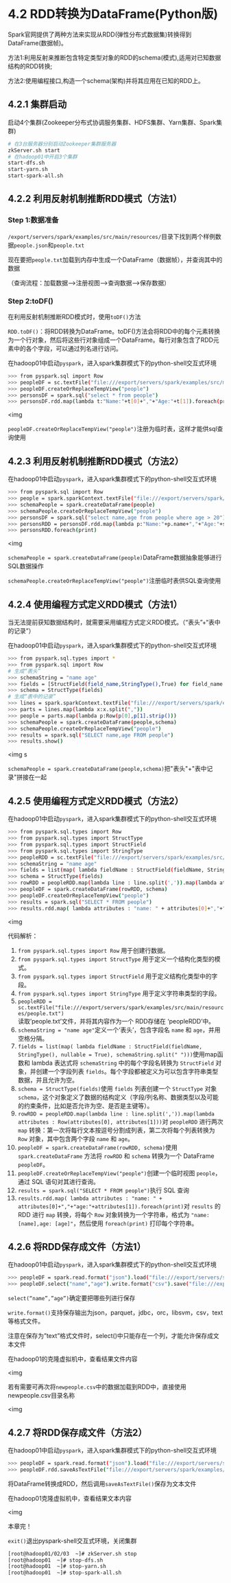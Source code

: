 # 4.2 RDD转换为DataFrame(Python版)
Spark官网提供了两种方法来实现从RDD(弹性分布式数据集)转换得到DataFrame(数据帧)。

方法1:利用反射来推断包含特定类型对象的RDD的schema(模式),适用对已知数据结构的RDD转换;

方法2:使用编程接口,构造一个schema(架构)并将其应用在已知的RDD上。

## 4.2.1 集群启动
启动4个集群(Zookeeper分布式协调服务集群、HDFS集群、Yarn集群、Spark集群)

```bash
# 在3台服务器分别启动Zookeeper集群服务器
zkServer.sh start
# 在hadoop01中开启3个集群
start-dfs.sh
start-yarn.sh
start-spark-all.sh
```

## 4.2.2 利用反射机制推断RDD模式（方法1）

### Step 1:数据准备
`/export/servers/spark/examples/src/main/resources/`目录下找到两个样例数据`people.json`和`people.txt`

现在要把`people.txt`加载到内存中生成一个DataFrame（数据帧），并查询其中的数据

（查询流程：加载数据——>注册视图——>查询数据——>保存数据）

### Step 2:toDF()
在利用反射机制推断RDD模式时，使用`toDF()`方法

`RDD.toDF()`：将RDD转换为DataFrame。toDF()方法会将RDD中的每个元素转换为一个行对象，然后将这些行对象组成一个DataFrame。每行对象包含了RDD元素中的各个字段，可以通过列名进行访问。

在hadoop01中启动`pyspark`，进入spark集群模式下的python-shell交互式环境

```bash
>>> from pyspark.sql import Row
>>> peopleDF = sc.textFile("file:///export/servers/spark/examples/src/main/resources/people.txt").map(lambda line:line.split(",")).map(lambda x:Row(*(x))).toDF()
>>> peopleDF.createOrReplaceTempView("people")
>>> personsDF = spark.sql("select * from people")
>>> personsDF.rdd.map(lambda t:"Name:"+t[0]+","+"Age:"+t[1]).foreach(print)
```

<img 

`peopleDF.createOrReplaceTempView("people")`注册为临时表，这样才能供sql查询使用

## 4.2.3 利用反射机制推断RDD模式（方法2）
在hadoop01中启动`pyspark`，进入spark集群模式下的python-shell交互式环境

```bash
>>> from pyspark.sql import Row
>>> people = spark.sparkContext.textFile("file:///export/servers/spark/examples/src/main/resources/people.txt").map(lambda line:line.split(",")).map(lambda p:Row(name=p[0],age=int(p[1])))
>>> schemaPeople = spark.createDataFrame(people)
>>> schemaPeople.createOrReplaceTempView("people")
>>> personsDF = spark.sql("select name,age from people where age > 20")
>>> personsRDD = personsDF.rdd.map(lambda p:"Name:"+p.name+","+"Age:"+str(p.age))
>>> personsRDD.foreach(print)
```

<img

`schemaPeople = spark.createDataFrame(people)`DataFrame数据抽象能够进行SQL数据操作

`schemaPeople.createOrReplaceTempView("people")`注册临时表供SQL查询使用

## 4.2.4 使用编程方式定义RDD模式（方法1）
当无法提前获知数据结构时，就需要采用编程方式定义RDD模式。（“表头”+“表中的记录”）

在hadoop01中启动`pyspark`，进入spark集群模式下的python-shell交互式环境

```bash
>>> from pyspark.sql.types import *                              
>>> from pyspark.sql import Row
# 生成“表头”                            
>>> schemaString = "name age"                                     
>>> fields = [StructField(field_name,StringType(),True) for field_name in schemaString.split(" ")]
>>> schema = StructType(fields)  
# 生成“表中的记录”                                 
>>> lines = spark.sparkContext.textFile("file:///export/servers/spark/examples/src/main/resources/people.txt")
>>> parts = lines.map(lambda x:x.split(","))                      
>>> people = parts.map(lambda p:Row(p[0],p[1].strip()))
>>> schemaPeople = spark.createDataFrame(people,schema)
>>> schemaPeople.createOrReplaceTempView("people")
>>> results = spark.sql("SELECT name,age FROM people")
>>> results.show()
```

<img s

`schemaPeople = spark.createDataFrame(people,schema)`把"表头"+"表中记录"拼接在一起

## 4.2.5 使用编程方式定义RDD模式（方法2）
在hadoop01中启动`pyspark`，进入spark集群模式下的python-shell交互式环境

```bash
>>> from pyspark.sql.types import Row
>>> from pyspark.sql.types import StructType
>>> from pyspark.sql.types import StructField
>>> from pyspark.sql.types import StringType
>>> peopleRDD = sc.textFile("file:///export/servers/spark/examples/src/main/resources/people.txt")
>>> schemaString = "name age"
>>> fields = list(map( lambda fieldName : StructField(fieldName, StringType(), nullable = True), schemaString.split(" ")))
>>> schema = StructType(fields)
>>> rowRDD = peopleRDD.map(lambda line : line.split(',')).map(lambda attributes : Row(attributes[0], attributes[1]))
>>> peopleDF = spark.createDataFrame(rowRDD, schema)
>>> peopleDF.createOrReplaceTempView("people")
>>> results = spark.sql("SELECT * FROM people")
>>> results.rdd.map( lambda attributes : "name: " + attributes[0]+","+"age:"+attributes[1]).foreach(print)
```

<img

代码解析：
1. `from pyspark.sql.types import Row` 用于创建行数据。
2. `from pyspark.sql.types import StructType` 用于定义一个结构化类型的模式。
3. `from pyspark.sql.types import StructField` 用于定义结构化类型中的字段。
4. `from pyspark.sql.types import StringType` 用于定义字符串类型的字段。
5. `peopleRDD = sc.textFile("file:///export/servers/spark/examples/src/main/resources/people.txt")`  
   读取’people.txt’文件，并将其内容作为一个 RDD存储在 ‘peopleRDD’中。
6. `schemaString = "name age"`定义一个‘表头’，包含字段名 `name` 和 `age`，并用空格分隔。
7. `fields = list(map( lambda fieldName : StructField(fieldName, StringType(), nullable = True), schemaString.split(" ")))`使用map函数和 lambda 表达式将 `schemaString` 中的每个字段名转换为 `StructField` 对象，并创建一个字段列表 `fields`。每个字段都被定义为可以包含字符串类型数据，并且允许为空。
8. `schema = StructType(fields)`使用 `fields` 列表创建一个 `StructType` 对象 `schema`，这个对象定义了数据的结构定义（字段/列名称、数据类型以及可能的约束条件，比如是否允许为空、是否是主键等）。
9. `rowRDD = peopleRDD.map(lambda line : line.split(',')).map(lambda attributes : Row(attributes[0], attributes[1]))`对 `peopleRDD` 进行两次 `map` 转换：第一次将每行文本按逗号分割成列表，第二次将每个列表转换为 `Row` 对象，其中包含两个字段 `name` 和 `age`。
10. `peopleDF = spark.createDataFrame(rowRDD, schema)`使用 `spark.createDataFrame` 方法将 `rowRDD` 和 `schema` 转换为一个 DataFrame `peopleDF`。
11. `peopleDF.createOrReplaceTempView("people")`创建一个临时视图 `people`，通过 SQL 语句对其进行查询。
12. `results = spark.sql("SELECT * FROM people")`执行 SQL 查询
13. `results.rdd.map( lambda attributes : "name: " + attributes[0]+","+"age:"+attributes[1]).foreach(print)`对 `results` 的 RDD 进行 `map` 转换，将每个 `Row` 对象转换为一个字符串，格式为 `"name: [name],age: [age]"`，然后使用 `foreach(print)` 打印每个字符串。

## 4.2.6 将RDD保存成文件（方法1）
在hadoop01中启动`pyspark`，进入spark集群模式下的python-shell交互式环境

```bash
>>> peopleDF = spark.read.format("json").load("file:///export/servers/spark/examples/src/main/resources/people.json")
>>> peopleDF.select("name","age").write.format("csv").save("file:///export/servers/spark/examples/src/main/resources/newpeople.csv")
```

`select(“name”,”age”)`确定要把哪些列进行保存

`write.format()`支持保存输出为json，parquet，jdbc，orc，libsvm，csv，text等格式文件。

注意在保存为”text”格式文件时，select()中只能存在一个列，才能允许保存成文本文件

在hadoop01的克隆虚拟机中，查看结果文件内容

<img

若有需要可再次将`newpeople.csv`中的数据加载到RDD中，直接使用newpeople.csv目录名称

<img 

## 4.2.7 将RDD保存成文件（方法2）
在hadoop01中启动`pyspark`，进入spark集群模式下的python-shell交互式环境

```bash
>>> peopleDF = spark.read.format("json").load("file:///export/servers/spark/examples/src/main/resources/people.json")
>>> peopleDF.rdd.saveAsTextFile("file:///export/servers/spark/examples/src/main/resources/newpeople2.txt")
```

将DataFrame转换成RDD，然后调用`saveAsTextFile()`保存为文本文件

在hadoop01克隆虚拟机中，查看结果文本内容

<img

本章完！

`exit()`退出pyspark-shell交互式环境，关闭集群

```bash
[root@hadoop01/02/03  ~]# zkServer.sh stop         
[root@hadoop01  ~]# stop-dfs.sh                   
[root@hadoop01  ~]# stop-yarn.sh                   
[root@hadoop01  ~]# stop-spark-all.sh             
```
